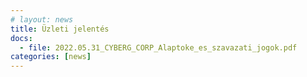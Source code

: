 ```yaml
---
# layout: news
title: Üzleti jelentés
docs:
  - file: 2022.05.31_CYBERG_CORP_Alaptoke_es_szavazati_jogok.pdf
categories: [news]
---
```

